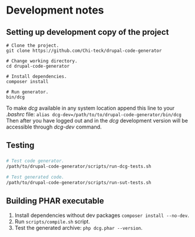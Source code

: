 # Development notes

## Setting up development copy of the project

```shell
# Clone the project.
git clone https://github.com/Chi-teck/drupal-code-generator

# Change working directory.
cd drupal-code-generator

# Install dependencies.
composer install

# Run generator.
bin/dcg

```

To make _dcg_ available in any system location append this line to your _.bashrc_ file:
`alias dcg-dev=/path/to/to/drupal-code-generator/bin/dcg`
Then after you have logged out and in the _dcg_ development version will be accessible through _dcg-dev_ command.

## Testing

### 
```sh
# Test code generator.
/path/to/drupal-code-generator/scripts/run-dcg-tests.sh

# Test generated code.
/path/to/drupal-code-generator/scripts/run-sut-tests.sh
```

## Building PHAR executable

1. Install dependencies without dev packages `composer install --no-dev`.
2. Run `scripts/compile.sh` script.
3. Test the generated archive: `php dcg.phar --version`.
